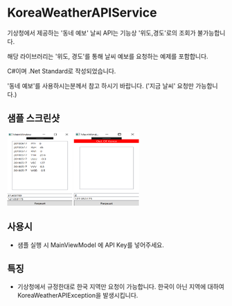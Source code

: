# KoreaWeatherAPIService
기상청에서 제공하는 '동네 예보' 날씨 API는 기능상 '위도,경도'로의 조회가 불가능합니다.

해당 라이브러리는 '위도, 경도'를 통해 날씨 예보를 요청하는 예제를 포함합니다.

C#이며 .Net Standard로 작성되었습니다.

'동네 예보'를 사용하시는분께서 참고 하시기 바랍니다.
('지금 날씨' 요청만 가능합니다.)

## 샘플 스크린샷
<img src="/SampleScreen/scr_run.png" width="150" height="170">
<img src="/SampleScreen/scr_fail.png" width="150" height="170">


## 사용시
 - 샘플 실행 시 MainViewModel 에 API Key를 넣어주세요.
 
## 특징
 - 기상청에서 규정한대로 한국 지역만 요청이 가능합니다. 한국이 아닌 지역에 대하여 KoreaWeatherAPIException을 발생시킵니다.
